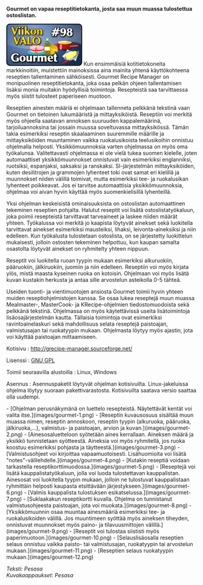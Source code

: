 <!--
Title: 2x46 Gourmet - Viikon VALO #98
Date: 2012/11/11
Pageimage: valo98-gourmet.png
Tags: Linux,Windows,Reseptit,Ruoka
-->

**Gourmet on vapaa reseptitietokanta, josta saa muun muassa tulostettua
ostoslistan.**

![](images/valo98-gourmet.png "fig:valo98-gourmet.png") Kun ensimmäisiä
kotitietokoneita markkinoitiin, muistettiin mainoksissa aina mainita
yhtenä käyttökohteena reseptien tallentaminen sähköisesti. Gourmet
Recipe Manager on monipuolinen reseptitietokanta, joka osaa pelkän
ohjeen tallentamisen lisäksi monia muitakin hyödyllisiä toimintoja.
Resepteistä saa tarvittaessa myös siistit tulosteet paperiseen muotoon.

Reseptien ainesten määriä ei ohjelmaan tallenneta pelkkänä tekstinä vaan
Gourmet on tietoinen lukumääristä ja mittayksiköistä. Reseptiin voi
merkitä myös ohjeella saatavan annoksen suuruuden kappalemäärinä,
tarjoiluannoksina tai jossain muussa soveltuvassa mittayksikössä. Tämän
takia esimerkiksi reseptin skaalaaminen suuremmille määrille ja
mittayksiköiden muuntaminen vaikka ruokalusikoista teelusikoihin
onnistuu ohjelmalla helposti. Yksikkömuunnoksia varten ohjelmassa on
myös oma työkalunsa. Valitettavasti ohjelmassa ei ole vielä tukea suomen
kielelle, joten automaattiset yksikkömuunnokset onnistuvat vain
esimerkiksi englanniksi, ruotsiksi, espanjaksi, saksaksi ja ranskaksi.
SI-järjestelmän mittayksiköiden, kuten desilitrojen ja grammojen
lyhenteet toki ovat samat eri kielillä ja muunnokset niiden välillä
toimivat, mutta esimerkiksi tee- ja ruokalusikan lyhenteet poikkeavat.
Jos ei tarvitse automaattisia yksikkömuunnoksia, ohjelmaa voi aivan
hyvin käyttää myös suomenkielisillä lyhenteillä.

Yksi ohjelman keskeisistä ominaisuuksista on ostoslistan automaattinen
tekeminen reseptien pohjalta. Halutut reseptit voi lisätä
ostoslistatyökaluun, joka poimii resepteistä tarvittavat tarveaineet ja
laskee niiden määrät yhteen. Työkalussa voi merkitä jo kaapista löytyvät
ainekset sekä luokitella tarvittavat ainekset esimerkiksi mausteiksi,
lihaksi, leivonta-aineksiksi ja niin edelleen. Kun työkalusta
tulostetaan ostoslista, on se järjestetty luokittelun mukaisesti,
jolloin ostosten tekeminen helpottuu, kun kaupan samalta osastolta
löytyvät ainekset on ryhmitelty yhteen nippuun.

Reseptit voi luokitella ruoan tyypin mukaan esimerkiksi alkuruokiin,
pääruokiin, jälkiruokiin, juomiin ja niin edelleen. Reseptiin voi myös
kirjata ylös, mistä maasta kyseinen ruoka on kotoisin. Ohjelmaan voi
myös lisätä kuvan kustakin herkusta ja antaa sille arvostelun asteikolla
0-5 tähteä.

Useiden tuonti- ja vientimuotojen ansiosta Gourmet toimii hyvin yhteen
muiden reseptiohjelmistojen kanssa. Se osaa lukea reseptejä muun muassa
Mealmaster-, MasterCook- ja KRecipe-ohjelmien tiedostomuodoista sekä
pelkkänä tekstinä. Ohjelmassa on myös käytettävissä useita
lisätoimintoja lisäosajärjestelmän kautta. Tällaisia toimintoja ovat
esimerkiksi ravintoainelaskuri sekä mahdollisuus selata reseptejä
paistoajan, valmistusajan tai ruokatyypin mukaan. Ohjelmasta löytyy myös
ajastin, jota voi käyttää paistoajan mittaamiseen.

Kotisivu
:   <http://grecipe-manager.sourceforge.net/>

Lisenssi
:   [GNU GPL](GNU_GPL)

Toimii seuraavilla alustoilla
:   Linux, Windows

Asennus
:   Asennuspaketit löytyvät ohjelman kotisivuilta. Linux-jakeluissa
    ohjelma löytyy suoraan pakettivarastosta. Kotisivuilta saatava
    versio saattaa olla uudempi.

<div class="psgallery" markdown="1">
-   [Ohjelman perusnäkymänä on luettelo resepteistä. Näytettävät kentät
    voi valita itse.](images/gourmet-1.png)
-   [Reseptin kuvausosuus sisältää muun muassa nimen, reseptin
    annoskoon, reseptin tyypin (alkuruoka, pääruoka, jälkiruoka,...),
    valmistus- ja paistoajan, arvion ja kuvan.](images/gourmet-2.png)
-   [Ainesosaluetteloon syötetään aines kerrallaan. Aineksen määrä ja
    yksikkö tunnistetaan syötteestä. Aineksia voi myös ryhmitellä, jos
    ruoka koostuu esimerkiksi pohjasta ja
    täytteestä.](images/gourmet-3.png)
-   [Valmistusohjeet voi kirjoittaa vapaamuotoisesti. Lisähuomioita voi
    lisätä "notes"-välilehdelle.](images/gourmet-4.png)
-   [Kutakin reseptiä voidaan tarkastella
    reseptikorttimuodossa.](images/gourmet-5.png)
-   [Reseptejä voi lisätä kauppalistatyökaluun, jolla voi luoda
    tulostettavan kauppalistan. Ainesosat voi luokitella tyypin mukaan,
    jolloin ne tulostuvat kauppalistaan ryhmittäin helposti kaupasta
    etsittävään järjestykseen.](images/gourmet-6.png)
-   [Valmis kauppalista tulostuksen
    esikatselussa.](images/gourmet-7.png)
-   [Suklaakakun reseptikortti kuvalla. Ohjelma on tunnistanut
    valmistusohjeesta paistoajan, jota voi
    muokata.](images/gourmet-8.png)
-   [Yksikkömuunnin osaa muuntaa ainesmääriä esimerkiksi tee- ja
    ruokalusikoiden välillä. Jos muuntimeen syöttää myös aineksen
    tiheyden, onnistuvat muunnokset myös paino- ja tilavuusmittojen
    välillä.](images/gourmet-9.png)
-   [Reseptit voi tulostaa siististi myös
    paperimuotoon.](images/gourmet-10.png)
-   [Selauslisäosalla reseptien selaus onnistuu vaikka paisto- tai
    valmistusajan, ruokatyypin tai arvostelun
    mukaan.](images/gourmet-11.png)
-   [Reseptien selaus ruokatyypin mukaan.](images/gourmet-12.png)
</div>

*Teksti: Pesasa* <br />
*Kuvakaappaukset: Pesasa*
